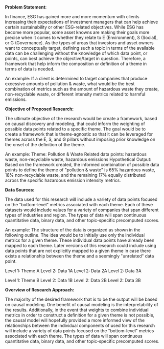 **Problem Statement:**

In finance, ESG has gained more and more momentum with clients increasing their expectations of investment managers that can help achieve certain sustainability or other ESG-related objectives. While ESG has become more popular, some asset knowns are making their goals more precise when it comes to whether they relate to E (Environment), S (Social), or G (Governance). As the types of areas that investors and asset owners want to conceptually target, defining such a topic in terms of the available data can be challenging without the knowledge of which data point, or points, can best achieve the objective/target in question. Therefore, a framework that help inform the composition or definition of a theme in terms of data is needed.

An example: If a client is determined to target companies that produce excessive amounts of pollution & waste, what would be the best combination of metrics such as the amount of hazardous waste they create, non-recyclable waste, or different intensity metrics related to harmful emissions.

**Objective of Proposed Research:**

The ultimate objective of the research would be create a framework, based on causal discovery and modeling, that could inform the weighting of possible data points related to a specific theme. The goal would be to create a framework that is theme-agnostic so that it can be leveraged for themes across the E, S, and G pillars without imposing prior knowledge on the onset of the definition of the theme.

An example: Theme: Pollution & Waste Related data points: hazardous waste, non-recyclable waste, hazardous emissions Hypothetical Output: Based on the framework created, the informed combination of possible data points to define the theme of "pollution & waste" is 65% hazardous waste, 18% non-recyclable waste, and the remaining 17% equally distributed across the specific hazardous emission intensity metrics.

**Data Sources:**

The data used for this research will include a variety of data points focused on the "bottom-level" metrics associated with each theme. Each of these datasets would include values for a variety of companies that span different types of industries and region. The types of data will span continuous quantitative data, binary data, and other topic-specific precomputed scores.

An example: The structure of the data is organized as shown in the following outline. The idea would be to initially use only the individual metrics for a given theme. These individual data points have already been mapped to each theme. Later versions of this research could include using data points that are not explicitly mapped to a given theme in case there exists a relationship between the theme and a seemingly "unrelated" data point. 

Level 1: Theme A
    Level 2: Data 1A
    Level 2: Data 2A
    Level 2: Data 3A


Level 1: Theme B
    Level 2: Data 1B
    Level 2: Data 2B
    Level 2: Data 3B

**Overview of Research Approach:**

The majority of the desired framework that is to be the output will be based on causal modeling. One benefit of causal modeling is the interpretability of the results. Additionally, in the event that weights to combine individual metrics in order to construct a definition for a given theme is not possible, the causal model will hopefully provided a more informed view of the relationships between the individual components of  used for this research will include a variety of data points focused on the "bottom-level" metrics associated with each theme. The types of data will span continuous quantitative data, binary data, and other topic-specific precomputed scores.
